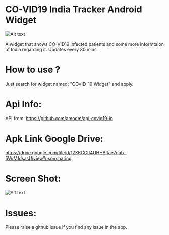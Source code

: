 
# CO-VID19 India Tracker Android Widget


![Alt text](https://user-images.githubusercontent.com/1622949/76857243-0d340300-687b-11ea-940c-fb7c938fc62e.png "")


A widget that shows CO-VID19 infected patients and some more informtaion of India regarding it. Updates every 30 mins.

# How to use ?
Just search for widget named: "COVID-19 Widget" and apply.

# Api Info:
API from: https://github.com/amodm/api-covid19-in

# Apk Link Google Drive:
https://drive.google.com/file/d/12XKCCtt4UHHBItae7nuIx-5WrVJdsasU/view?usp=sharing

Screen Shot:
=============
![Alt text](https://user-images.githubusercontent.com/1622949/76842541-70646c00-6860-11ea-927e-ed6ef443fa66.png "Optional title")

# Issues:
Please raise a github issue if you find any issue in the app.

